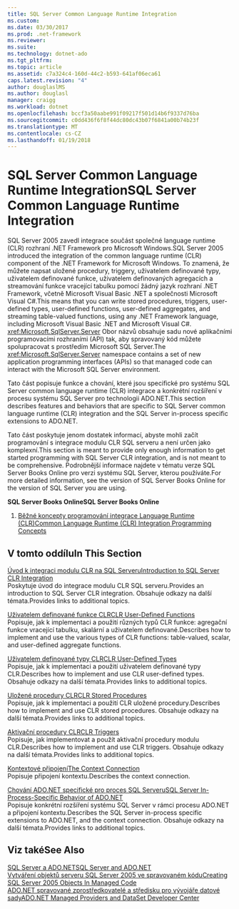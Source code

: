 ```yaml
---
title: SQL Server Common Language Runtime Integration
ms.custom: 
ms.date: 03/30/2017
ms.prod: .net-framework
ms.reviewer: 
ms.suite: 
ms.technology: dotnet-ado
ms.tgt_pltfrm: 
ms.topic: article
ms.assetid: c7a324c4-160d-44c2-b593-641af06eca61
caps.latest.revision: "4"
author: douglaslMS
ms.author: douglasl
manager: craigg
ms.workload: dotnet
ms.openlocfilehash: bccf3a50aabe991f09217f501d14b6f9337d76ba
ms.sourcegitcommit: c0dd436f6f8f44dc80dc43b07f6841a00b74b23f
ms.translationtype: MT
ms.contentlocale: cs-CZ
ms.lasthandoff: 01/19/2018
---
```

# <a name="sql-server-common-language-runtime-integration"></a><span data-ttu-id="bd3ab-102">SQL Server Common Language Runtime Integration</span><span class="sxs-lookup"><span data-stu-id="bd3ab-102">SQL Server Common Language Runtime Integration</span></span>
<span data-ttu-id="bd3ab-103">SQL Server 2005 zavedl integrace součást společné language runtime (CLR) rozhraní .NET Framework pro Microsoft Windows.</span><span class="sxs-lookup"><span data-stu-id="bd3ab-103">SQL Server 2005 introduced the integration of the common language runtime (CLR) component of the .NET Framework for Microsoft Windows.</span></span> <span data-ttu-id="bd3ab-104">To znamená, že můžete napsat uložené procedury, triggery, uživatelem definované typy, uživatelem definované funkce, uživatelem definovaných agregacích a streamování funkce vracející tabulku pomocí žádný jazyk rozhraní .NET Framework, včetně Microsoft Visual Basic .NET a společnosti Microsoft Visual C#.</span><span class="sxs-lookup"><span data-stu-id="bd3ab-104">This means that you can write stored procedures, triggers, user-defined types, user-defined functions, user-defined aggregates, and streaming table-valued functions, using any .NET Framework language, including Microsoft Visual Basic .NET and Microsoft Visual C#.</span></span> <span data-ttu-id="bd3ab-105"><xref:Microsoft.SqlServer.Server> Obor názvů obsahuje sadu nové aplikačními programovacími rozhraními (API) tak, aby spravovaný kód můžete spolupracovat s prostředím Microsoft SQL Server.</span><span class="sxs-lookup"><span data-stu-id="bd3ab-105">The <xref:Microsoft.SqlServer.Server> namespace contains a set of new application programming interfaces (APIs) so that managed code can interact with the Microsoft SQL Server environment.</span></span>  
  
 <span data-ttu-id="bd3ab-106">Tato část popisuje funkce a chování, které jsou specifické pro systému SQL Server common language runtime (CLR) integrace a konkrétní rozšíření v procesu systému SQL Server pro technologii ADO.NET.</span><span class="sxs-lookup"><span data-stu-id="bd3ab-106">This section describes features and behaviors that are specific to SQL Server common language runtime (CLR) integration and the SQL Server in-process specific extensions to ADO.NET.</span></span>  
  
 <span data-ttu-id="bd3ab-107">Tato část poskytuje jenom dostatek informací, abyste mohli začít programování s integrace modulu CLR SQL serveru a není určen jako komplexní.</span><span class="sxs-lookup"><span data-stu-id="bd3ab-107">This section is meant to provide only enough information to get started programming with SQL Server CLR integration, and is not meant to be comprehensive.</span></span> <span data-ttu-id="bd3ab-108">Podrobnější informace najdete v tématu verze SQL Server Books Online pro verzi systému SQL Server, kterou používáte.</span><span class="sxs-lookup"><span data-stu-id="bd3ab-108">For more detailed information, see the version of SQL Server Books Online for the version of SQL Server you are using.</span></span>  
  
 <span data-ttu-id="bd3ab-109">**SQL Server Books Online**</span><span class="sxs-lookup"><span data-stu-id="bd3ab-109">**SQL Server Books Online**</span></span>  
  
1.  [<span data-ttu-id="bd3ab-110">Běžné koncepty programování integrace Language Runtime (CLR)</span><span class="sxs-lookup"><span data-stu-id="bd3ab-110">Common Language Runtime (CLR) Integration Programming Concepts</span></span>](http://go.microsoft.com/fwlink/?LinkId=115240)  
  
## <a name="in-this-section"></a><span data-ttu-id="bd3ab-111">V tomto oddílu</span><span class="sxs-lookup"><span data-stu-id="bd3ab-111">In This Section</span></span>  
 [<span data-ttu-id="bd3ab-112">Úvod k integraci modulu CLR na SQL Serveru</span><span class="sxs-lookup"><span data-stu-id="bd3ab-112">Introduction to SQL Server CLR Integration</span></span>](../../../../../docs/framework/data/adonet/sql/introduction-to-sql-server-clr-integration.md)  
 <span data-ttu-id="bd3ab-113">Poskytuje úvod do integrace modulu CLR SQL serveru.</span><span class="sxs-lookup"><span data-stu-id="bd3ab-113">Provides an introduction to SQL Server CLR integration.</span></span> <span data-ttu-id="bd3ab-114">Obsahuje odkazy na další témata.</span><span class="sxs-lookup"><span data-stu-id="bd3ab-114">Provides links to additional topics.</span></span>  
  
 [<span data-ttu-id="bd3ab-115">Uživatelem definované funkce CLR</span><span class="sxs-lookup"><span data-stu-id="bd3ab-115">CLR User-Defined Functions</span></span>](../../../../../docs/framework/data/adonet/sql/clr-user-defined-functions.md)  
 <span data-ttu-id="bd3ab-116">Popisuje, jak k implementaci a použití různých typů CLR funkce: agregační funkce vracející tabulku, skalární a uživatelem definované.</span><span class="sxs-lookup"><span data-stu-id="bd3ab-116">Describes how to implement and use the various types of CLR functions: table-valued, scalar, and user-defined aggregate functions.</span></span>  
  
 [<span data-ttu-id="bd3ab-117">Uživatelem definované typy CLR</span><span class="sxs-lookup"><span data-stu-id="bd3ab-117">CLR User-Defined Types</span></span>](../../../../../docs/framework/data/adonet/sql/clr-user-defined-types.md)  
 <span data-ttu-id="bd3ab-118">Popisuje, jak k implementaci a použití uživatelem definované typy CLR.</span><span class="sxs-lookup"><span data-stu-id="bd3ab-118">Describes how to implement and use CLR user-defined types.</span></span> <span data-ttu-id="bd3ab-119">Obsahuje odkazy na další témata.</span><span class="sxs-lookup"><span data-stu-id="bd3ab-119">Provides links to additional topics.</span></span>  
  
 [<span data-ttu-id="bd3ab-120">Uložené procedury CLR</span><span class="sxs-lookup"><span data-stu-id="bd3ab-120">CLR Stored Procedures</span></span>](../../../../../docs/framework/data/adonet/sql/clr-stored-procedures.md)  
 <span data-ttu-id="bd3ab-121">Popisuje, jak k implementaci a použití CLR uložené procedury.</span><span class="sxs-lookup"><span data-stu-id="bd3ab-121">Describes how to implement and use CLR stored procedures.</span></span> <span data-ttu-id="bd3ab-122">Obsahuje odkazy na další témata.</span><span class="sxs-lookup"><span data-stu-id="bd3ab-122">Provides links to additional topics.</span></span>  
  
 [<span data-ttu-id="bd3ab-123">Aktivační procedury CLR</span><span class="sxs-lookup"><span data-stu-id="bd3ab-123">CLR Triggers</span></span>](../../../../../docs/framework/data/adonet/sql/clr-triggers.md)  
 <span data-ttu-id="bd3ab-124">Popisuje, jak implementovat a použít aktivační procedury modulu CLR.</span><span class="sxs-lookup"><span data-stu-id="bd3ab-124">Describes how to implement and use CLR triggers.</span></span> <span data-ttu-id="bd3ab-125">Obsahuje odkazy na další témata.</span><span class="sxs-lookup"><span data-stu-id="bd3ab-125">Provides links to additional topics.</span></span>  
  
 [<span data-ttu-id="bd3ab-126">Kontextové připojení</span><span class="sxs-lookup"><span data-stu-id="bd3ab-126">The Context Connection</span></span>](../../../../../docs/framework/data/adonet/sql/the-context-connection.md)  
 <span data-ttu-id="bd3ab-127">Popisuje připojení kontextu.</span><span class="sxs-lookup"><span data-stu-id="bd3ab-127">Describes the context connection.</span></span>  
  
 [<span data-ttu-id="bd3ab-128">Chování ADO.NET specifické pro proces SQL Serveru</span><span class="sxs-lookup"><span data-stu-id="bd3ab-128">SQL Server In-Process-Specific Behavior of ADO.NET</span></span>](../../../../../docs/framework/data/adonet/sql/sql-server-in-process-specific-behavior-of-adonet.md)  
 <span data-ttu-id="bd3ab-129">Popisuje konkrétní rozšíření systému SQL Server v rámci procesu ADO.NET a připojení kontextu.</span><span class="sxs-lookup"><span data-stu-id="bd3ab-129">Describes the SQL Server in-process specific extensions to ADO.NET, and the context connection.</span></span> <span data-ttu-id="bd3ab-130">Obsahuje odkazy na další témata.</span><span class="sxs-lookup"><span data-stu-id="bd3ab-130">Provides links to additional topics.</span></span>  
  
## <a name="see-also"></a><span data-ttu-id="bd3ab-131">Viz také</span><span class="sxs-lookup"><span data-stu-id="bd3ab-131">See Also</span></span>  
 [<span data-ttu-id="bd3ab-132">SQL Server a ADO.NET</span><span class="sxs-lookup"><span data-stu-id="bd3ab-132">SQL Server and ADO.NET</span></span>](../../../../../docs/framework/data/adonet/sql/index.md)  
 [<span data-ttu-id="bd3ab-133">Vytváření objektů serveru SQL Server 2005 ve spravovaném kódu</span><span class="sxs-lookup"><span data-stu-id="bd3ab-133">Creating SQL Server 2005 Objects In Managed Code</span></span>](http://msdn.microsoft.com/library/5358a825-e19b-49aa-8214-674ce5fed1da)  
 [<span data-ttu-id="bd3ab-134">ADO.NET spravované zprostředkovatelé a středisku pro vývojáře datové sady</span><span class="sxs-lookup"><span data-stu-id="bd3ab-134">ADO.NET Managed Providers and DataSet Developer Center</span></span>](http://go.microsoft.com/fwlink/?LinkId=217917)
